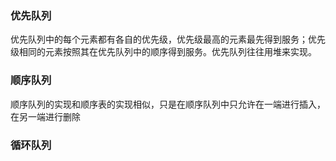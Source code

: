 ### 优先队列

优先队列中的每个元素都有各自的优先级，优先级最高的元素最先得到服务；优先级相同的元素按照其在优先队列中的顺序得到服务。优先队列往往用堆来实现。

### 顺序队列

 顺序队列的实现和顺序表的实现相似，只是在顺序队列中只允许在一端进行插入，在另一端进行删除 

### 循环队列


